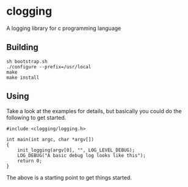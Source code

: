 # clogging

A logging library for c programming language

## Building

    sh bootstrap.sh
    ./configure --prefix=/usr/local
    make
    make install

## Using

Take a look at the examples for details, but basically you could do the
following to get started.

    #include <clogging/logging.h>

    int main(int argc, char *argv[])
    {
        init_logging(argv[0], "", LOG_LEVEL_DEBUG);
        LOG_DEBUG("A basic debug log looks like this");
        return 0;
    }

The above is a starting point to get things started.
